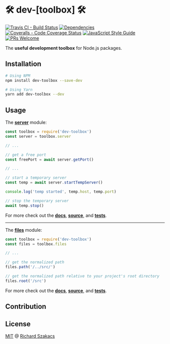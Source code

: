 🛠 dev-[toolbox] 🛠
===================

[![Travis CI - Build Status][travis-badge]][travis-url]
[![Dependencies][dep-badge]][dep-url]
[![Coveralls - Code Coverage Status][cov-badge]][cov-url]
[![JavaScript Style Guide][jsstd-badge]][jsstd-url]
[![PRs Welcome][pr-badge]][pr-url]

The **useful development toolbox** for Node.js packages.

Installation
------------

```bash
# Using NPM
npm install dev-toolbox --save-dev

# Using Yarn
yarn add dev-toolbox --dev
```

Usage
-----

The [**server**](src/server/index.js) module:

```javascript
const toolbox = require('dev-toolbox')
const server = toolbox.server

// ...

// get a free port
const freePort = await server.getPort()

// ...

// start a temporary server
const temp = await server.startTempServer()

console.log('temp started', temp.host, temp.port)

// stop the temporary server
await temp.stop()
```

For more check out the [**docs**](doc/API.md), [**source**](src/server), and 
[**tests**](test/server.test.js).

---

The [**files**](src/files/index.js) module:

```javascript
const toolbox = require('dev-toolbox')
const files = toolbox.files

// ...

// get the normalized path
files.path('/../src/')

// get the normalized path relative to your project's root directory
files.root('/src')
```

For more check out the [**docs**](doc/API.md), [**source**](src/files), and 
[**tests**](test/files.test.js).

Contribution
------------

License
-------

[MIT](LICENSE.md) @ [Richard Szakacs](https://www.github.com/richardszkcs)

 [travis-badge]: https://travis-ci.org/atjse/dev-toolbox.svg?branch=master
 [travis-url]:   https://travis-ci.org/atjse/dev-toolbox

 [dep-badge]:    https://david-dm.org/atjse/dev-toolbox/status.svg
 [dep-url]:      https://david-dm.org/atjse/dev-toolbox

 [cov-badge]:    https://coveralls.io/repos/github/atjse/dev-toolbox/badge.svg?branch=master
 [cov-url]:      https://coveralls.io/github/atjse/dev-toolbox?branch=master

 [jsstd-badge]:  https://img.shields.io/badge/code_style-standard-brightgreen.svg
 [jsstd-url]:    https://standardjs.com

 [pr-badge]:     https://img.shields.io/badge/PRs-welcome-brightgreen.svg?style=flat-square
 [pr-url]:       CONTRIBUTING.md
